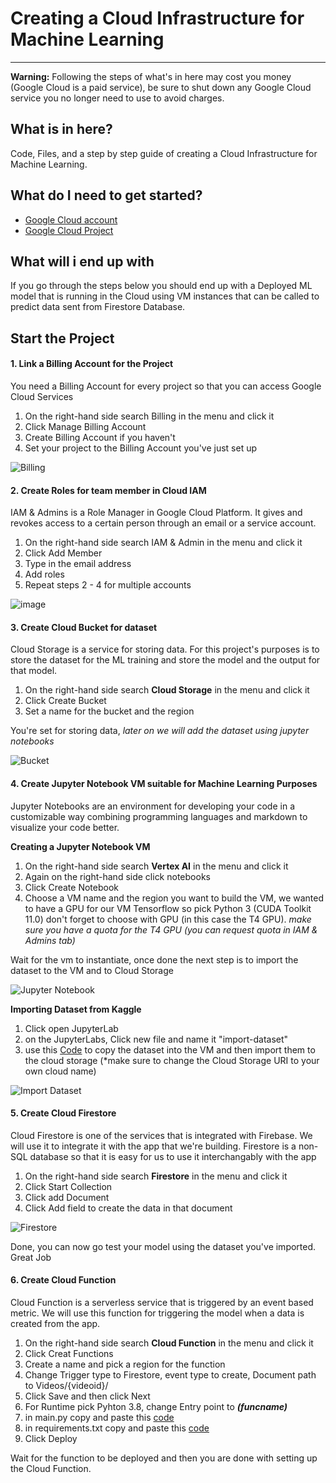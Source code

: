 # **Creating a Cloud Infrastructure for Machine Learning**
---
**Warning:** Following the steps of what's in here may cost you money (Google Cloud is a paid service), be sure to shut down any Google Cloud service you no longer need to use to avoid charges.


## **What is in here?**
Code, Files, and a step by step guide of creating a Cloud Infrastructure for Machine Learning.


## **What do I need to get started?**
*   [Google Cloud account](https://cloud.google.com/gcp) 
*   [Google Cloud Project](https://cloud.google.com/resource-manager/docs/creating-managing-projects)

## **What will i end up with**
If you go through the steps below you should end up with a Deployed ML model that is running in the Cloud using VM instances that can be called to predict data sent from Firestore Database.

## **Start the Project**

#### **1. Link a Billing Account for the Project**
You need a Billing Account for every project so that you can access Google Cloud Services 


1.   On the right-hand side search Billing in the menu and click it
2.   Click Manage Billing Account
3.   Create Billing Account if you haven't
4.   Set your project to the Billing Account you've just set up

![Billing](https://user-images.githubusercontent.com/53257440/120513621-a9054c80-c3f6-11eb-8f34-035a11f4105a.png)


#### **2. Create Roles for team member in Cloud IAM**

IAM & Admins is a Role Manager in Google Cloud Platform. It gives and revokes access to a certain person through an email or a service account.

1.   On the right-hand side search IAM & Admin in the menu and click it
2.   Click Add Member
3.   Type in the email address
4.   Add roles
5.   Repeat steps 2 - 4 for multiple accounts

![image](https://user-images.githubusercontent.com/53257440/120513968-fa154080-c3f6-11eb-9129-166cb21cf000.png)


#### **3. Create Cloud Bucket for dataset**

Cloud Storage is a service for storing data. For this project's purposes is to store the dataset for the ML training and store the model and the output for that model.

1. On the right-hand side search **Cloud Storage** in the menu and click it
2. Click Create Bucket
3. Set a name for the bucket and the region

You're set for storing data, *later on we will add the dataset using jupyter notebooks*

![Bucket](https://user-images.githubusercontent.com/53257440/120517977-42cef880-c3fb-11eb-8662-25682f157ab1.png)



#### **4. Create Jupyter Notebook VM suitable for Machine Learning Purposes**

Jupyter Notebooks are an environment for developing your code in a customizable way combining programming languages and markdown to visualize your code better.

**Creating a Jupyter Notebook VM**
1. On the right-hand side search **Vertex AI** in the menu and click it
2. Again on the right-hand side click notebooks
3. Click Create Notebook
4. Choose a VM name and the region you want to build the VM, we wanted to have a GPU for our VM Tensorflow so pick Python 3 (CUDA Toolkit 11.0) don't forget to choose with GPU (in this case the T4 GPU). *make sure you have a quota for the T4 GPU (you can request quota in IAM & Admins tab)*

Wait for the vm to instantiate, once done the next step is to import the dataset to the VM and to Cloud Storage

![Jupyter Notebook](https://user-images.githubusercontent.com/53257440/120512312-7149d500-c3f5-11eb-8f4e-eaba4e8e150a.png)


**Importing Dataset from Kaggle**
1. Click open JupyterLab
2. on the JupyterLabs, Click new file and name it "import-dataset"
3. use this [Code](https://github.com/FaldiSugoi/LookUp_CapstoneProject/blob/master/cloud/import-dataset.ipynb) to copy the dataset into the VM and then import them to the cloud storage (*make sure to change the Cloud Storage URI to your own cloud name)

![Import Dataset](https://user-images.githubusercontent.com/53257440/120513248-4613b580-c3f6-11eb-8ae3-6769de9f18ee.png)


#### **5. Create Cloud Firestore**
Cloud Firestore is one of the services that is integrated with Firebase. We will use it to integrate it with the app that we're building. Firestore is a non-SQL database so that it is easy for us to use it interchangably with the app

1. On the right-hand side search **Firestore** in the menu and click it
2. Click Start Collection
3. Click add Document
4. Click Add field to create the data in that document

![Firestore](https://user-images.githubusercontent.com/53257440/120511385-912cc900-c3f4-11eb-83aa-9fc7037aa311.png)

Done, you can now go test your model using the dataset you've imported. Great Job



#### **6. Create Cloud Function**
Cloud Function is a serverless service that is triggered by an event based metric. We will use this function for triggering the model when a data is created from the app.

1. On the right-hand side search **Cloud Function** in the menu and click it
2. Click Creat Functions
3. Create a name and pick a region for the function
4. Change Trigger type to Firestore, event type to create, Document path to Videos/{videoid}/
5. Click Save and then click Next
6. For Runtime pick Pyhton 3.8, change Entry point to ***(funcname)***
7. in main.py copy and paste this [code]()
8. in requirements.txt copy and paste this [code]()
9. Click Deploy
 
Wait for the function to be deployed and then you are done with setting up the Cloud Function.


